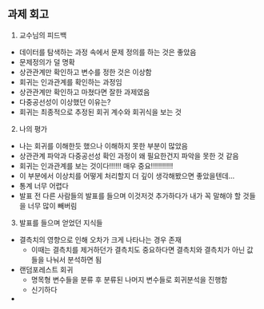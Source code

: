 ## 과제 회고
1. 교수님의 피드백    
  - 데이터를 탐색하는 과정 속에서 문제 정의를 하는 것은 좋았음
  - 문제정의가 덜 명확
  - 상관관계만 확인하고 변수를 정한 것은 이상함
  - 회귀는 인과관계를 확인하는 과정임
  - 상관관계만 확인하고 마쳤다면 잘한 과제였음
  - 다중공선성이 이상했던 이유는?
- 회귀는 최종적으로 추정된 회귀 계수와 회귀식을 보는 것

2. 나의 평가
  - 나는 회귀를 이해한듯 했으나 이해하지 못한 부분이 많았음
  - 상관관계 파악과 다중공선성 확인 과정이 왜 필요한건지 파악을 못한 것 같음
  - 회귀는 인과관계를 보는 것이다!!!!!! 매우 중요!!!!!!!!!!!
  - 이 부분에서 이상치를 어떻게 처리할지 더 깊이 생각해봤으면 좋았을텐데...
  - 통계 너무 어렵다
  - 발표 전 다른 사람들의 발표를 들으며 이것저것 추가하다가 내가 꼭 말해야 할 것들을 너무 많이 빼버림

3. 발표를 들으며 얻었던 지식들
  - 결측치의 영향으로 인해 오차가 크게 나타나는 경우 존재
    - 이때는 결측치를 제거하던가 결측치도 중요하다면 결측치와 결측치가 아닌 값들을 나눠서 분석하면 됨
  - 랜덤포레스트 회귀
    - 명목형 변수들을 분류 후 분류된 나머지 변수들로 회귀분석을 진행함
    - 신기하다
  - 
  
